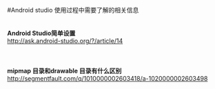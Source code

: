 #Android studio 使用过程中需要了解的相关信息
<br>
<br>
<br>**Android Studio简单设置**
<br>http://ask.android-studio.org/?/article/14  
<br>
<br>
<br>**mipmap 目录和drawable 目录有什么区别**
<br>http://segmentfault.com/q/1010000002603418/a-1020000002603498
<br>
<br>


